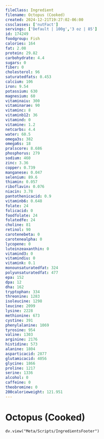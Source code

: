 ```yaml
---
fileClass: Ingredient
filename: Octopus (Cooked)
created: 2024-12-21T19:27:02-06:00
cssclasses: ['nutFact']
servings: ['Default | 100g','3 oz | 85']
id: 174249
foodgroup: Fish
calories: 164
fat: 2.08
protein: 29.82
carbohydrate: 4.4
sugars: 0
fiber: 0
cholesterol: 96
saturatedfats: 0.453
calcium: 106
iron: 9.54
potassium: 630
magnesium: 60
vitaminaiu: 300
vitaminarae: 90
vitaminc: 8
vitaminb12: 36
vitamind: 0
vitamine: 1.2
netcarbs: 4.4
water: 60.5
omega3s: 382
omega6s: 18
pralscore: 8.686
phosphorus: 279
sodium: 460
zinc: 3.36
copper: 0.739
manganese: 0.047
selenium: 89.6
thiamin: 0.057
riboflavin: 0.076
niacin: 3.78
pantothenicacid: 0.9
vitaminb6: 0.648
folate: 24
folicacid: 0
foodfolate: 24
folatedfe: 24
choline: 81
retinol: 90
carotenebeta: 0
carotenealpha: 0
lycopene: 0
luteinzeaxanthin: 0
vitamind3: 0
vitamindiu: 0
vitamink: 0.1
monounsaturatedfat: 324
polyunsaturatedfat: 477
epa: 152
dpa: 12
dha: 162
tryptophan: 334
threonine: 1283
isoleucine: 1298
leucine: 2099
lysine: 2228
methionine: 673
cystine: 391
phenylalanine: 1069
tyrosine: 954
valine: 1303
arginine: 2176
histidine: 573
alanine: 1804
asparticacid: 2877
glutamicacid: 4056
glycine: 1866
proline: 1217
serine: 1336
alcohol: 0
caffeine: 0
theobromine: 0
200calorieweight: 121.951
---
```


# Octopus (Cooked)

```dataviewjs
dv.view("Meta/Scripts/IngredientsFooter")
```